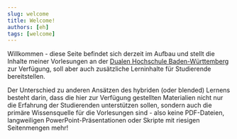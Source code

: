 ```yaml
---
slug: welcome
title: Welcome!
authors: [eh]
tags: [welcome]
---
```

 Willkommen - diese Seite befindet sich derzeit im Aufbau und stellt die Inhalte meiner Vorlesungen an der [Dualen Hochschule Baden-Württemberg](https://www.dhbw.de/english/home) zur Verfügung, soll aber auch zusätzliche Lerninhalte für Studierende bereitstellen.

 Der Unterschied zu anderen Ansätzen des hybriden (oder blended) Lernens besteht darin, dass die hier zur Verfügung gestellten Materialien nicht nur die Erfahrung der Studierenden unterstützen sollen, sondern auch die primäre Wissensquelle für die Vorlesungen sind - also keine PDF-Dateien, langweiligen PowerPoint-Präsentationen oder Skripte mit riesigen Seitenmengen mehr!
